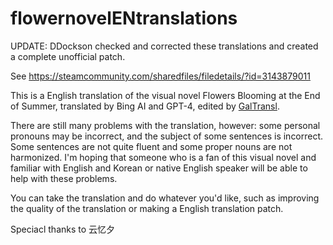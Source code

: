 # flowernovelENtranslations

UPDATE: DDockson checked and corrected these translations and created a complete unofficial patch. 

See https://steamcommunity.com/sharedfiles/filedetails/?id=3143879011

This is a English translation of the visual novel Flowers Blooming at the End of Summer, translated by Bing AI and GPT-4, edited by [GalTransl](https://github.com/XD2333/GalTransl/).

There are still many problems with the translation, however: some personal pronouns may be incorrect, and the subject of some sentences is incorrect. Some sentences are not quite fluent and some proper nouns are not harmonized. I'm hoping that someone who is a fan of this visual novel and familiar with English and Korean or native English speaker will be able to help with these problems.

You can take the translation and do whatever you'd like, such as improving the quality of the translation or making a English translation patch.

Speciacl thanks to 云忆夕
